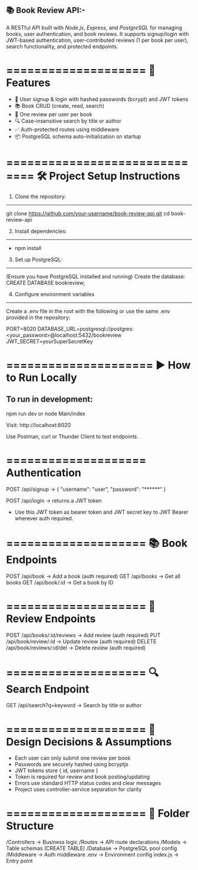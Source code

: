 ## 📚 Book Review API:-

A RESTful API built with *Node.js*, *Express*, and *PostgreSQL* for managing books, user authentication, and book reviews. It supports signup/login with JWT-based authentication, user-contributed reviews (1 per book per user), search functionality, and protected endpoints.

====================
🚀 Features
====================
- 🔐 User signup & login with hashed passwords (bcrypt) and JWT tokens
- 📚 Book CRUD (create, read, search)
- 📝 One review per user per book
- 🔍 Case-insensitive search by title or author
- ✅ Auth-protected routes using middleware
- 📦 PostgreSQL schema auto-initialization on startup

==============================
🛠️ Project Setup Instructions
==============================

1. Clone the repository:
------------------------
git clone https://github.com/your-username/book-review-api.git
cd book-review-api

2. Install dependencies:
------------------------
- npm install

3. Set up PostgreSQL:
------------------------
(Ensure you have PostgreSQL installed and running)
Create the database:
CREATE DATABASE bookreview;

4. Configure environment variables
------------------------
Create a .env file in the root with the following or use the same .env provided in the repository:

PORT=8020
DATABASE_URL=postgresql://postgres:<your_password>@localhost:5432/bookreview
JWT_SECRET=yourSuperSecretKey

=====================
▶️ How to Run Locally
=====================

To run in development:
------------------------
npm run dev or node Main/index

Visit: http://localhost:8020

Use Postman, curl or Thunder Client to test endpoints.

====================
Authentication
====================

POST   /api/signup         → { "username": "user", "password": "******" }

POST   /api/login          → returns a JWT token 

- Use this JWT token as bearer token and JWT secret key to JWT Bearer wherever auth required.

====================
📚 Book Endpoints
====================

POST   /api/book           → Add a book (auth required) 
GET    /api/books          → Get all books
GET    /api/book/:id       → Get a book by ID

====================
📝 Review Endpoints
====================

POST   /api/books/:id/reviews     → Add review (auth required)
PUT    /api/book/review/:id       → Update review (auth required)
DELETE /api/book/reviews/:id/del  → Delete review (auth required)

====================
🔍 Search Endpoint
====================

GET    /api/search?q=keyword      → Search by title or author

====================
📐 Design Decisions & Assumptions
====================

- Each user can only submit one review per book
- Passwords are securely hashed using bcryptjs
- JWT tokens store { id, username }
- Token is required for review and book posting/updating
- Errors use standard HTTP status codes and clear messages
- Project uses controller-service separation for clarity

====================
📂 Folder Structure
====================

/Controllers     → Business logic
/Routes          → API route declarations
/Models          → Table schemas (CREATE TABLE)
/Database        → PostgreSQL pool config
/Middleware      → Auth middleware
.env             → Environment config
index.js         → Entry point




